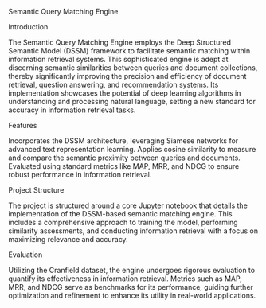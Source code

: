 Semantic Query Matching Engine


Introduction

The Semantic Query Matching Engine employs the Deep Structured Semantic Model (DSSM) framework to facilitate semantic matching within information retrieval systems. This sophisticated engine is adept at discerning semantic similarities between queries and document collections, thereby significantly improving the precision and efficiency of document retrieval, question answering, and recommendation systems. Its implementation showcases the potential of deep learning algorithms in understanding and processing natural language, setting a new standard for accuracy in information retrieval tasks.


Features

Incorporates the DSSM architecture, leveraging Siamese networks for advanced text representation learning.
Applies cosine similarity to measure and compare the semantic proximity between queries and documents.
Evaluated using standard metrics like MAP, MRR, and NDCG to ensure robust performance in information retrieval.


Project Structure

The project is structured around a core Jupyter notebook that details the implementation of the DSSM-based semantic matching engine. This includes a comprehensive approach to training the model, performing similarity assessments, and conducting information retrieval with a focus on maximizing relevance and accuracy.


Evaluation

Utilizing the Cranfield dataset, the engine undergoes rigorous evaluation to quantify its effectiveness in information retrieval. Metrics such as MAP, MRR, and NDCG serve as benchmarks for its performance, guiding further optimization and refinement to enhance its utility in real-world applications.

